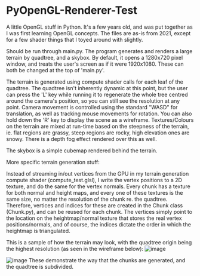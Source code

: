 # PyOpenGL-Renderer-Test
A little OpenGL stuff in Python. It's a few years old, and was put together as I was first learning OpenGL concepts. The files are as-is from 2021, except for a few shader things that I toyed around with slightly.

Should be run through main.py. The program generates and renders a large terrain by quadtree, and a skybox. By default, it opens a 1280x720 pixel window, and treats the user's screen as if it were 1920x1080. These can both be changed at the top of 'main.py'.

The terrain is generated using compute shader calls for each leaf of the quadtree. The quadtree isn't inherently dynamic at this point, but the user can press the 'L' key while running it to regenerate the whole tree centred around the camera's position, so you can still see the resolution at any point. Camera movement is controlled using the standard "WASD" for translation, as well as tracking mouse movements for rotation. You can also hold down the 'R' key to display the scene as a wireframe. Textures/Colours on the terrain are mixed at run-time based on the steepness of the terrain, ie. flat regions are grassy, steep regions are rocky, high elevation ones are snowy. There is a depth fog effect rendered over this as well.

The skybox is a simple cubemap rendered behind the terrain.

More specific terrain generation stuff:

  Instead of streaming in/out vertices from the GPU in my terrain generation compute shader (compute_test.glsl), I write the vertex positions to a 2D texture, and do the same for the vertex normals. Every chunk has a texture for both normal and height maps, and every one of these textures is the same size, no matter the resolution of the chunk re. the quadtree. Therefore, vertices and indices for these are created in the Chunk class (Chunk.py), and can be reused for each chunk. The vertices simply point to the location on the heightmap/normal texture that stores the real vertex positions/normals, and of course, the indices dictate the order in which the heightmap is triangulated.

This is a sample of how the terrain may look, with the quadtree origin being the highest resolution (as seen in the wireframe below):
![image](https://github.com/user-attachments/assets/a29e4231-afae-465f-8ab8-817cfe344703)

![image](https://github.com/user-attachments/assets/e87dddce-323f-4f47-8b27-4080c1c8cd24)
These demonstrate the way that the chunks are generated, and the quadtree is subdivided.
